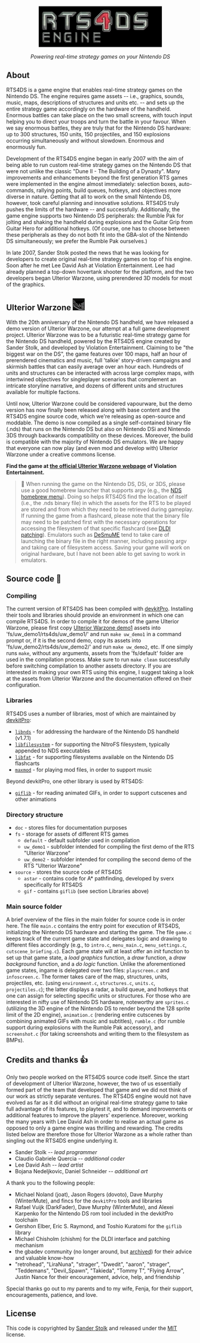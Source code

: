 <p align="center" style="padding-top:2em">
  <img src="doc/rts4ds.png?raw=true">
</p>
<p align="center">
  <i>Powering real-time strategy games on your Nintendo DS</i>
</p>

## About

RTS4DS is a game engine that enables real-time strategy games on the Nintendo DS. The engine requires game assets -- i.e., graphics, sounds, music, maps, descriptions of structures and units etc. -- and sets up the entire strategy game accordingly on the hardware of the handheld. Enormous battles can take place on the two small screens, with touch input helping you to direct your troops and turn the battle in your favour. When we say enormous battles, they are truly that for the Nintendo DS hardware: up to 300 structures, 150 units, 150 projectiles, and 150 explosions occurring simultaneously and without slowdown. Enormous and enormously fun.

Development of the RTS4DS engine began in early 2007 with the aim of being able to run custom real-time strategy games on the Nintendo DS that were not unlike the classic "Dune II - The Building of a Dynasty". Many improvements and enhancements beyond the first generation RTS games were implemented in the engine almost immediately: selection boxes, auto-commands, rallying points, build queues, hotkeys, and objectives more diverse in nature. Getting that all to work on the small Nintendo DS, however, took careful planning and innovative solutions. RTS4DS truly pushes the limits of the hardware -- and successfully. Additionally, the game engine supports two Nintendo DS peripherals: the Rumble Pak for jolting and shaking the handheld during explosions and the Guitar Grip from Guitar Hero for additional hotkeys. (Of course, one has to choose between these peripherals as they do not both fit into the GBA-slot of the Nintendo DS simultaneously; we prefer the Rumble Pak ourselves.)

In late 2007, Sander Stolk posted the news that he was looking for developers to create original real-time strategy games on top of his engine. Soon after he met Lee David Ash at Violation Entertainment. Lee had already planned a top-down hovertank shooter for the platform, and the two developers began Ulterior Warzone, using prerendered 3D models for most of the graphics.


## Ulterior Warzone ![](logo_uw.bmp?raw=true)

With the 20th anniversary of the Nintendo DS handheld, we have released a demo version of Ulterior Warzone, our attempt at a full game development project. Ulterior Warzone was to be a futuristic real-time strategy game for the Nintendo DS handheld, powered by the RTS4DS engine created by Sander Stolk, and developed by Violation Entertainment. Claiming to be "the biggest war on the DS", the game features over 100 maps, half an hour of prerendered cinematics and music, full 'talkie' story-driven campaigns and skirmish battles that can easily average over an hour each. Hundreds of units and structures can be interacted with across large complex maps, with intertwined objectives for singleplayer scenarios that complement an intricate storyline narrative, and dozens of different units and structures available for multiple factions.

Until now, Ulterior Warzone could be considered vapourware, but the demo version has now finally been released along with base content and the RTS4DS engine source code, which we're releasing as open-source and moddable. The demo is now compiled as a single self-contained binary file (.nds) that runs on the Nintendo DS but also on Nintendo DSi and Nintendo 3DS through backwards compatibility on these devices. Moreover, the build is compatible with the majority of Nintendo DS emulators. We are happy that everyone can now play (and even mod and develop with) Ulterior Warzone under a creative commons license.

**Find the game at [the official Ulterior Warzone webpage](https://www.violationentertainment.com/uw/) of Violation Entertainment.**


>📄 When running the game on the Nintendo DS, DSi, or 3DS, please use a good homebrew launcher that supports argv (e.g., the [NDS homebrew menu](github.com/devkitPro/nds-hb-menu)). Doing so helps RTS4DS find the location of itself (i.e., the .nds binary file) in which the assets for the RTS to be played are stored and from which they need to be retrieved during gameplay. If running the game from a flashcard, please note that the binary file may need to be patched first with the necessary operations for accessing the filesystem of that specific flashcard (see [DLDI patching](https://www.chishm.com/DLDI/)). Emulators such as [DeSmuME](https://desmume.org/) tend to take care of launching the binary file in the right manner, including passing argv and taking care of filesystem access. Saving your game will work on original hardware, but I have not been able to get saving to work in emulators.


## Source code 📝

### Compiling

The current version of RTS4DS has been compiled with [devkitPro](https://github.com/devkitPro/installer/releases/tag/v3.0.3). Installing their tools and libraries should provide an environment in which one can compile RTS4DS. In order to compile it for demos of the game Ulterior Warzone, please first copy [Ulterior Warzone demo1](https://github.com/LDAsh72/uw/) assets into 'fs/uw_demo1/rts4ds/uw_demo1/' and run ```make uw_demo1``` in a command prompt or, if it is the second demo, copy its assets into 'fs/uw_demo2/rts4ds/uw_demo2/' and run ```make uw_demo2```, etc. If one simply runs ```make```, without any arguments, assets from the 'fs/default' folder are used in the compilation process. Make sure to run ```make clean``` successfully before switching compilation to another assets directory. If you are interested in making your own RTS using this engine, I suggest taking a look at the assets from Ulterior Warzone and the documentation offered on their configuration.

### Libraries

RTS4DS uses a number of libraries, most of which are maintained by [devkitPro](https://github.com/devkitPro/):
* [`libnds`](https://github.com/devkitPro/libnds) - for addressing the hardware of the Nintendo DS handheld (v1.7.1)
* [`libfilesystem`](https://github.com/devkitPro/libfilesystem) - for supporting the NitroFS filesystem, typically appended to NDS executables
* [`libfat`](https://github.com/devkitPro/libfat) - for supporting filesystems available on the Nintendo DS flashcarts
* [`maxmod`](https://github.com/devkitPro/maxmod) - for playing mod files, in order to support music

Beyond devkitPro, one other library is used by RTS4DS:
* [`giflib`](https://giflib.sourceforge.net/) - for reading animated GIFs, in order to support cutscenes and other animations

### Directory structure

* `doc` - stores files for documentation purposes
* `fs` - storage for assets of different RTS games
    * `default` - default subfolder used in compilation
    * `uw_demo1` - subfolder intended for compiling the first demo of the RTS "Ulterior Warzone"
    * `uw_demo2` - subfolder intended for compiling the second demo of the RTS "Ulterior Warzone"
* `source` - stores the source code of RTS4DS
    * `astar` - contains code for A* pathfinding, developed by sverx specifically for RTS4DS
    * `gif` - contains `giflib` (see section Libraries above)

### Main source folder

A brief overview of the files in the main folder for source code is in order here. 
The file `main.c` contains the entry point for execution of RTS4DS, initializing the Nintendo DS hardware and starting the game. The file `game.c` keeps track of the current game state and delegates logic and drawing to different files accordingly (e.g., to `intro.c`, `menu_main.c`, `menu_settings.c`, `cutscene_briefing.c`). Each game state will at least offer an *init* function to set up that game state, a *load graphics* function, a *draw* function, a *draw background* function, and a *do logic* function. Unlike the aforementioned game states, ingame is delegated over two files: `playscreen.c` and `infoscreen.c`. The former takes care of the map, structures, units, projectiles, etc. (using `environment.c`, `structures.c`, `units.c`, `projectiles.c`); the latter displays a radar, a build queue, and hotkeys that one can assign for selecting specific units or structures. For those who are interested in nifty use of Nintendo DS hardware, noteworthy are `sprites.c` (utilizing the 3D engine of the Nintendo DS to render beyond the 128 sprite limit of the 2D engine), `animation.c` (rendering entire cutscenes by combining animated GIFs with music and subtitles), `rumble.c` (for rumble support during explosions with the Rumble Pak accessory), and `screenshot.c` (for taking screenshots and writing them to the filesystem as BMPs).


## Credits and thanks 👍

Only two people worked on the RTS4DS source code itself. Since the start of development of Ulterior Warzone, however, the two of us essentially formed part of the team that developed that game and we did not think of our work as strictly separate ventures. The RTS4DS engine would not have evolved as far as it did without an original real-time strategy game to take full advantage of its features, to playtest it, and to demand improvements or additional features to improve the players' experience. Moreover, working the many years with Lee David Ash in order to realise an actual game as opposed to only a game engine was thrilling and rewarding. The credits listed below are therefore those for Ulterior Warzone as a whole rather than singling out the RTS4DS engine underlying it.

* Sander Stolk -- *lead programmer*
* Claudio Gabriele Quercia -- *additional coder*
* Lee David Ash -- *lead artist*
* Bojana Nedeljkovic, Daniel Schneider -- *additional art*

A thank you to the following people: 
* Michael Noland (joat), Jason Rogers (dovoto), Dave Murphy (WinterMute), and fincs for the `devkitPro` tools and libraries
* Rafael Vuijk (DarkFader), Dave Murphy (WinterMute), and Alexei Karpenko for the Nintendo DS rom tool included in the devkitPro toolchain
* Gershon Elber, Eric S. Raymond, and Toshio Kuratomi for the `giflib` library
* Michael Chisholm (chishm) for the DLDI interface and patching mechanism
* the gbadev community (no longer around, but [archived](https://web.archive.org/web/20220104163926/https://forum.gbadev.org/)) for their advice and valuable know-how
* "retrohead", "LiraNuna", "strager", "Dwedit", "aaron", "strager", "Teddemans", "Devil_Spawn", "Takieda", "Tommy T", "Flying Arrow", Justin Nance for their encouragement, advice, help, and friendship

Special thanks go out to my parents and to my wife, Fenja, for their support, encouragements, patience, and love.


## License

This code is copyrighted by [Sander Stolk](https://orcid.org/0000-0003-2254-6613)
and released under the [MIT](https://spdx.org/licenses/MIT) license.
